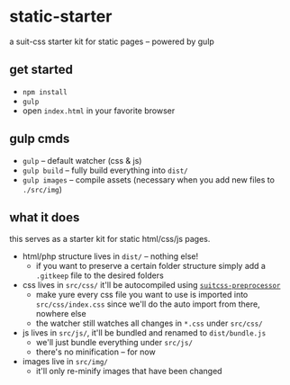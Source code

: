 # static-starter
a suit-css starter kit for static pages – powered by gulp

## get started 

* `npm install`
* `gulp`
* open `index.html` in your favorite browser

## gulp cmds

* `gulp` – default watcher (css & js)
* `gulp build` – fully build everything into `dist/`
* `gulp images` – compile assets (necessary when you add new files to `./src/img`)

## what it does

this serves as a starter kit for static html/css/js pages.

* html/php structure lives in `dist/` – nothing else!
    * if you want to preserve a certain folder structure simply add a `.gitkeep` file to the desired folders
* css lives in `src/css/` it'll be autocompiled using [`suitcss-preprocessor`](https://github.com/suitcss/preprocessor)
    * make yure every css file you want to use is imported into `src/css/index.css` since we'll do the auto import from there, nowhere else
    * the watcher still watches all changes in `*.css` under `src/css/`
* js lives in `src/js/`, it'll be bundled and renamed to `dist/bundle.js`
    * we'll just bundle everything under `src/js/`
    * there's no minification – for now
* images live in `src/img/`
    * it'll only re-minify images that have been changed